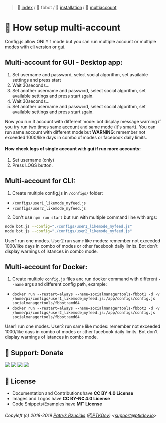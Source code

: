 > 📌 [index](../../../README.md) / 👮 fbbot / 💾 [installation](../../installation/README.md) / 📀 [multiaccount](README.md)

# 📀 How setup multi-account
Config.js allow ONLY 1 mode but you can run multiple account or multiple modes with [cli version](../../installation/source/README.md) or [gui](../../../gui/installation/README.md).


## Multi-account for GUI - Desktop app:
1. Set username and password, select social algorithm, set available settings and press start
2. Wait 30seconds...
3. Set another username and password, select social algorithm, set available settings and press start again.
2. Wait 30seconds...
3. Set another username and password, select social algorithm, set available settings and press start again.

Now you run 3 account with different mode: bot display message warning if you try run two times same account and same mode (it's smart). You can run same account with different mode but **WARNING**: remember not exceeded 1000/like days in combo of modes or facebook daily limits.

#### How check logs of single account with gui if run more accounts:
1. Set username (only)
2. Press LOGS button.

## Multi-account for CLI:

1. Create multiple config.js in `/configs/` folder:
- `/configs/user1_likemode_myfeed.js`
- `/configs/user2_likemode_myfeed.js`

2. Don't use `npm run start` but run with multiple command line with args:

```sh
node bot.js --config="./configs/user1_likemode_myfeed.js"
node bot.js --config="./configs/user2_likemode_myfeed.js"
```

User1 run one modes. User2 run same like modes: remember not exceeded 1000/like days in combo of modes or other facebook daily limits. Bot don't display warnings of istances in combo mode.

## Multi-account for Docker:

1. Create multiple `config.js` files and run docker command with different `--name` args and different config path, example:
- `docker run --restart=always --name=socialmanagertools-fbbot1 -d -v /home/pi/configs/user1_likemode_myfeed.js:/app/configs/config.js socialmanagertools/fbbot:amd64`
- `docker run --restart=always --name=socialmanagertools-fbbot2 -d -v /home/pi/configs/user2_likemode_myfeed.js:/app/configs/config.js socialmanagertools/fbbot:amd64`

User1 run one modes. User2 run same like modes: remember not exceeded 1000/like days in combo of modes or other facebook daily limits. Bot don't display warnings of istances in combo mode.

## 🎁 Support: Donate
[![](https://img.shields.io/badge/donate-paypal-005EA6.svg)](http://paypal.ptkdev.io) [![](https://img.shields.io/badge/donate-patreon-F87668.svg)](http://patreon.ptkdev.io) [![](https://img.shields.io/badge/donate-opencollective-5DA4F9.svg)](http://opencollective.ptkdev.io) [![](https://img.shields.io/badge/buy%20me-coffee-4B788C.svg)](http://coffee.ptkdev.io)

## 💫 License
* Documentation and Contributions have **CC BY 4.0 License**
* Images and Logos have **CC BY-NC 4.0 License**
* Code Snippets/Examples have **MIT License**

###### Copyleft (c) 2018-2019 [Patryk Rzucidło](https://ptk.dev) ([@PTKDev](https://twitter.com/ptkdev)) <[support@ptkdev.io](mailto:support@ptkdev.io)>